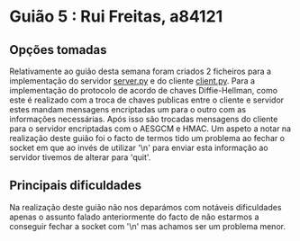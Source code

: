 # Guião 5 : Rui Freitas, a84121

## Opções tomadas

Relativamente ao guião desta semana foram criados 2 ficheiros para a implementação do servidor [server.py](https://github.com/uminho-leti-crypto/2122-G02/blob/main/Guioes/G05/server.py) e do cliente [client.py](https://github.com/uminho-leti-crypto/2122-G02/blob/main/Guioes/G05/client.py).
Para a implementação do protocolo de acordo de chaves Diffie-Hellman, como este é realizado com a troca de chaves publicas entre o cliente e servidor estes mandam mensagens encriptadas um para o outro com as informações necessárias. Após isso são trocadas mensagens do cliente para o servidor encriptadas com o AESGCM e HMAC. Um aspeto a notar na realização deste guião foi o facto de termos tido um problema ao fechar o socket em que ao invés de utilizar '\n' para enviar esta informação ao servidor tivemos de alterar para 'quit'.

## Principais dificuldades

Na realização deste guião não nos deparámos com notáveis dificuldades apenas o assunto falado anteriormente do facto de não estarmos a conseguir fechar a socket com '\n' mas achamos ser um problema menor.